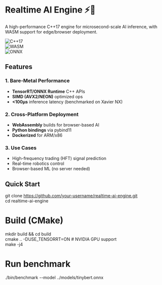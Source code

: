 # Realtime AI Engine ⚡🤖  

A high-performance C++17 engine for microsecond-scale AI inference, with WASM support for edge/browser deployment.  

![C++17](https://img.shields.io/badge/C++-17-blue.svg?logo=cplusplus)  
![WASM](https://img.shields.io/badge/WebAssembly-654FF0.svg?logo=webassembly)  
![ONNX](https://img.shields.io/badge/ONNX-00599C.svg?logo=onnx)  

## Features  

### 1. **Bare-Metal Performance**  
- **TensorRT/ONNX Runtime** C++ APIs  
- **SIMD (AVX2/NEON)** optimized ops  
- **<100μs** inference latency (benchmarked on Xavier NX)  

### 2. **Cross-Platform Deployment**  
- **WebAssembly** builds for browser-based AI  
- **Python bindings** via pybind11  
- **Dockerized** for ARM/x86  

### 3. **Use Cases**  
- High-frequency trading (HFT) signal prediction  
- Real-time robotics control  
- Browser-based ML (no server needed)  

## Quick Start  
git clone https://github.com/your-username/realtime-ai-engine.git  
cd realtime-ai-engine  

# Build (CMake)  
mkdir build && cd build  
cmake .. -DUSE_TENSORRT=ON  # NVIDIA GPU support  
make -j4  

# Run benchmark  
./bin/benchmark --model ../models/tinybert.onnx  

